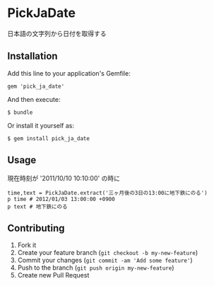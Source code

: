 # PickJaDate

日本語の文字列から日付を取得する

## Installation

Add this line to your application's Gemfile:

    gem 'pick_ja_date'

And then execute:

    $ bundle

Or install it yourself as:

    $ gem install pick_ja_date

## Usage

現在時刻が '2011/10/10 10:10:00' の時に

    time,text = PickJaDate.extract('三ヶ月後の3日の13:00に地下鉄にのる')
    p time # 2012/01/03 13:00:00 +0900
    p text # 地下鉄にのる

## Contributing

1. Fork it
2. Create your feature branch (`git checkout -b my-new-feature`)
3. Commit your changes (`git commit -am 'Add some feature'`)
4. Push to the branch (`git push origin my-new-feature`)
5. Create new Pull Request
